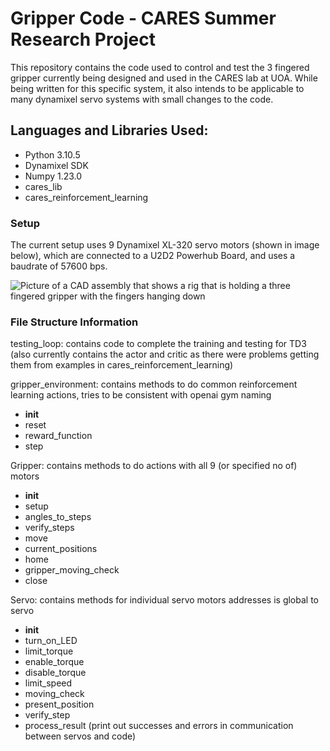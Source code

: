 # Gripper Code - CARES Summer Research Project 

This repository contains the code used to control and test the 3 fingered gripper currently being designed and used in the CARES lab at UOA. 
While being written for this specific system, it also intends to be applicable to many dynamixel servo systems with small changes to the code.   
 
## Languages and Libraries Used: 

- Python 3.10.5
- Dynamixel SDK 
- Numpy 1.23.0 
- cares_lib
- cares_reinforcement_learning

### Setup 

The current setup uses 9 Dynamixel XL-320 servo motors (shown in image below), which are connected to a U2D2 Powerhub Board, and uses a baudrate of 57600 bps. 

![Picture of a CAD assembly that shows a rig that is holding a three fingered gripper with the fingers hanging down](https://user-images.githubusercontent.com/105029122/205157459-ef70f9fb-dcea-464a-af8a-14d66047497a.png)

### File Structure Information

testing_loop: contains code to complete the training and testing for TD3 (also currently contains the actor and critic as there were problems getting them from examples in cares_reinforcement_learning)

gripper_environment: contains methods to do common reinforcement learning actions, tries to be consistent with openai gym naming
- __init__
- reset
- reward_function
- step

Gripper: contains methods to do actions with all 9 (or specified no of) motors
- __init__
- setup 
- angles_to_steps
- verify_steps
- move
- current_positions
- home
- gripper_moving_check
- close

Servo: contains methods for individual servo motors
addresses is global to servo
- __init__
- turn_on_LED
- limit_torque
- enable_torque
- disable_torque
- limit_speed
- moving_check
- present_position
- verify_step
- process_result (print out successes and errors in communication between servos and code)






